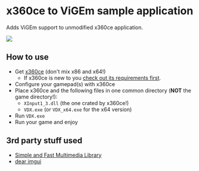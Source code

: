 # x360ce to ViGEm sample application
Adds ViGEm support to unmodified x360ce application.

![](https://lh3.googleusercontent.com/-hkVia9DAzRA/WagauZ7JsZI/AAAAAAAAAQ0/emEbEHo4PjMvkIzTvx9EPkabw34xlJbOwCHMYCw/s0/VDX_2017-08-31_16-18-32.png)

## How to use
- Get [x360ce](https://github.com/x360ce/x360ce) (don't mix x86 and x64!)
  - If x360ce is new to you [check out its requirements first](https://github.com/x360ce/x360ce#system-requirements).
- Configure your gamepad(s) with x360ce
- Place x360ce and the following files in one common directory (**NOT** the game directory!):
  - `XInput1_3.dll` (the one crated by x360ce!)
  - `VDX.exe` (or `VDX_x64.exe` for the x64 version)
- Run `VDX.exe`
- Run your game and enjoy

## 3rd party stuff used
 - [Simple and Fast Multimedia Library](https://www.sfml-dev.org/)
 - [dear imgui](https://github.com/ocornut/imgui)
